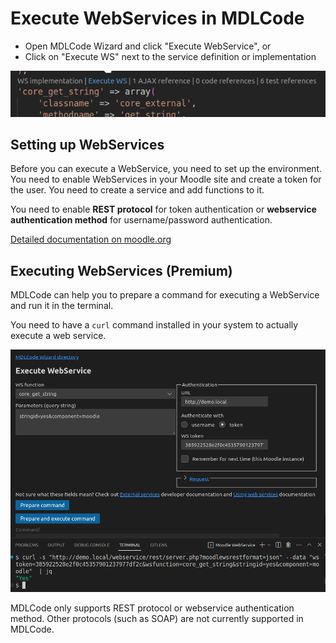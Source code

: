 # Execute WebServices in MDLCode

* Open MDLCode Wizard and click "Execute WebService", or
* Click on "Execute WS" next to the service definition or implementation

<img src="https://raw.githubusercontent.com/lmscloud-io/mdlcode-docs/main/docs/media/executews/launch.png">

## Setting up WebServices

Before you can execute a WebService, you need to set up the environment. You need to enable
WebServices in your Moodle site and create a token for the user.
You need to create a service and add functions to it.

You need to enable **REST protocol** for token authentication or **webservice authentication method** for
username/password authentication.

<a href="https://docs.moodle.org/402/en/Using_web_services" target="_blank">Detailed documentation on moodle.org</a>

## Executing WebServices (Premium)

MDLCode can help you to prepare a command for executing a WebService and run it in the terminal.

You need to have a `curl` command installed in your system to actually execute a web service.

<img src="https://raw.githubusercontent.com/lmscloud-io/mdlcode-docs/main/docs/media/executews/wizard.png">

MDLCode only supports REST protocol or webservice authentication method. Other protocols (such as SOAP) are
not currently supported in MDLCode.
